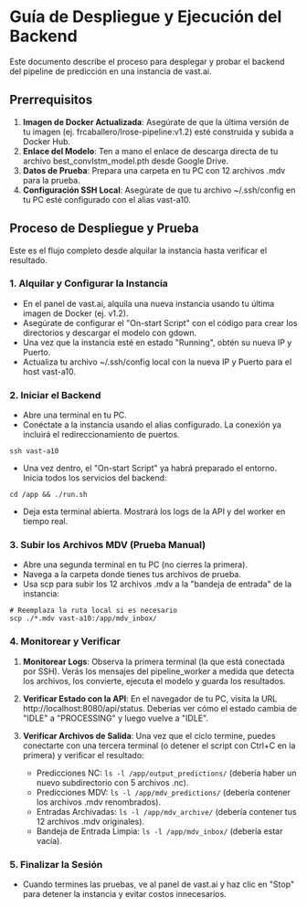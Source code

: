 # Guía de Despliegue y Ejecución del Backend

Este documento describe el proceso para desplegar y probar el backend del pipeline de predicción en una instancia de vast.ai.

## Prerrequisitos

1. **Imagen de Docker Actualizada**: Asegúrate de que la última versión de tu imagen (ej. frcaballero/lrose-pipeline:v1.2) esté construida y subida a Docker Hub.
2. **Enlace del Modelo**: Ten a mano el enlace de descarga directa de tu archivo best_convlstm_model.pth desde Google Drive.
3. **Datos de Prueba**: Prepara una carpeta en tu PC con 12 archivos .mdv para la prueba.
4. **Configuración SSH Local**: Asegúrate de que tu archivo ~/.ssh/config en tu PC esté configurado con el alias vast-a10.

## Proceso de Despliegue y Prueba

Este es el flujo completo desde alquilar la instancia hasta verificar el resultado.

### 1. Alquilar y Configurar la Instancia

- En el panel de vast.ai, alquila una nueva instancia usando tu última imagen de Docker (ej. v1.2).
- Asegúrate de configurar el "On-start Script" con el código para crear los directorios y descargar el modelo con gdown.
- Una vez que la instancia esté en estado "Running", obtén su nueva IP y Puerto.
- Actualiza tu archivo ~/.ssh/config local con la nueva IP y Puerto para el host vast-a10.

### 2. Iniciar el Backend

- Abre una terminal en tu PC.
- Conéctate a la instancia usando el alias configurado. La conexión ya incluirá el redireccionamiento de puertos.

```
ssh vast-a10
```

- Una vez dentro, el "On-start Script" ya habrá preparado el entorno. Inicia todos los servicios del backend:

```
cd /app && ./run.sh
```

- Deja esta terminal abierta. Mostrará los logs de la API y del worker en tiempo real.

### 3. Subir los Archivos MDV (Prueba Manual)

- Abre una segunda terminal en tu PC (no cierres la primera).
- Navega a la carpeta donde tienes tus archivos de prueba.
- Usa scp para subir los 12 archivos .mdv a la "bandeja de entrada" de la instancia:

```
# Reemplaza la ruta local si es necesario
scp ./*.mdv vast-a10:/app/mdv_inbox/
```

### 4. Monitorear y Verificar

1. **Monitorear Logs**: Observa la primera terminal (la que está conectada por SSH). Verás los mensajes del pipeline_worker a medida que detecta los archivos, los convierte, ejecuta el modelo y guarda los resultados.
2. **Verificar Estado con la API**: En el navegador de tu PC, visita la URL http://localhost:8080/api/status. Deberías ver cómo el estado cambia de "IDLE" a "PROCESSING" y luego vuelve a "IDLE".
3. **Verificar Archivos de Salida**: Una vez que el ciclo termine, puedes conectarte con una tercera terminal (o detener el script con Ctrl+C en la primera) y verificar el resultado:

   - Predicciones NC: `ls -l /app/output_predictions/` (debería haber un nuevo subdirectorio con 5 archivos .nc).
   - Predicciones MDV: `ls -l /app/mdv_predictions/` (debería contener los archivos .mdv renombrados).
   - Entradas Archivadas: `ls -l /app/mdv_archive/` (debería contener tus 12 archivos .mdv originales).
   - Bandeja de Entrada Limpia: `ls -l /app/mdv_inbox/` (debería estar vacía).

### 5. Finalizar la Sesión

- Cuando termines las pruebas, ve al panel de vast.ai y haz clic en "Stop" para detener la instancia y evitar costos innecesarios.